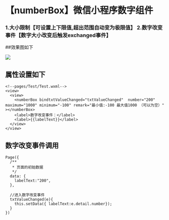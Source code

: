 # 【numberBox】微信小程序数字组件
### 1.大小限制【可设置上下限值,超出范围自动变为极限值】   2.数字改变事件【数字大小改变后触发exchanged事件】
##效果图如下

![](https://github.com/puti520/numberBox/blob/master/Test/wxnumberbox1.gif)

## 属性设置如下
```
<!--pages/Test/Test.wxml-->
<view>
  <view>
    <numberBox bindtxtValueChanged="txtValueChanged"  number="200" maximum="1000" minimum="-100" remark="最小值:-100 最大值1000 （可以为空）" ></numberBox>
    <label>数字改变事件：</label>
    <label>{{labelText}}</label>
  </view>
</view>
```

## 数字改变事件调用

```
Page({
  /**
   * 页面的初始数据
   */
  data: {
    labelText:"200",
  },

  //进入数字改变事件
  txtValueChanged(e){
    this.setData({ labelText:e.detail.number});
  }
})
```
